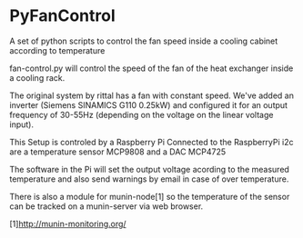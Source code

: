 PyFanControl
============

A set of python scripts to control the fan speed inside a 
cooling cabinet according to temperature

fan-control.py will control the speed of the fan of the heat 
exchanger inside a cooling rack.

The original system by rittal has a fan with constant speed. 
We've added an inverter (Siemens SINAMICS G110 0.25kW) and 
configured it for an output frequency of 30-55Hz (depending on 
the voltage on the linear voltage input).

This Setup is controled by a Raspberry Pi
Connected to the RaspberryPi i2c are a temperature sensor 
MCP9808 and a DAC MCP4725

The software in the Pi will set the output voltage acording to 
the measured temperature and also send warnings by email in
case of over temperature.

There is also a module for munin-node[1] so the temperature of
the sensor can be tracked on a munin-server via web browser.


[1]http://munin-monitoring.org/
